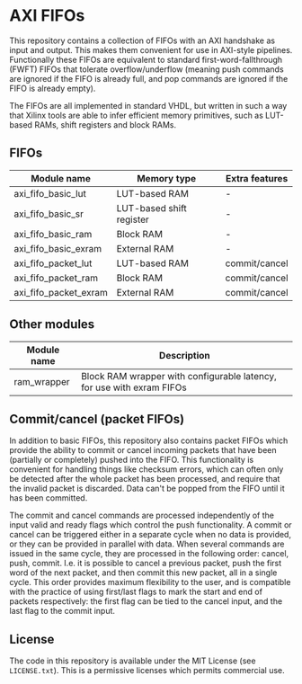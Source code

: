 AXI FIFOs
=========

This repository contains a collection of FIFOs with an AXI handshake as input and output. This makes them convenient for use in AXI-style pipelines. Functionally these FIFOs are equivalent to standard first-word-fallthrough (FWFT) FIFOs that tolerate overflow/underflow (meaning push commands are ignored if the FIFO is already full, and pop commands are ignored if the FIFO is already empty).

The FIFOs are all implemented in standard VHDL, but written in such a way that Xilinx tools are able to infer efficient memory primitives, such as LUT-based RAMs, shift registers and block RAMs.

FIFOs
-----

| Module name           | Memory type              | Extra features |
| --------------------- | ------------------------ | -------------- |
| axi_fifo_basic_lut    | LUT-based RAM            | -              |
| axi_fifo_basic_sr     | LUT-based shift register | -              |
| axi_fifo_basic_ram    | Block RAM                | -              |
| axi_fifo_basic_exram  | External RAM             | -              |
| axi_fifo_packet_lut   | LUT-based RAM            | commit/cancel  |
| axi_fifo_packet_ram   | Block RAM                | commit/cancel  |
| axi_fifo_packet_exram | External RAM             | commit/cancel  |

Other modules
-------------

| Module name           | Description                                                           |
| --------------------- | --------------------------------------------------------------------- |
| ram_wrapper           | Block RAM wrapper with configurable latency, for use with exram FIFOs |

Commit/cancel (packet FIFOs)
----------------------------

In addition to basic FIFOs, this repository also contains packet FIFOs which provide the ability to commit or cancel incoming packets that have been (partially or completely) pushed into the FIFO. This functionality is convenient for handling things like checksum errors, which can often only be detected after the whole packet has been processed, and require that the invalid packet is discarded. Data can't be popped from the FIFO until it has been committed.

The commit and cancel commands are processed independently of the input valid and ready flags which control the push functionality. A commit or cancel can be triggered either in a separate cycle when no data is provided, or they can be provided in parallel with data. When several commands are issued in the same cycle, they are processed in the following order: cancel, push, commit. I.e. it is possible to cancel a previous packet, push the first word of the next packet, and then commit this new packet, all in a single cycle. This order provides maximum flexibility to the user, and is compatible with the practice of using first/last flags to mark the start and end of packets respectively: the first flag can be tied to the cancel input, and the last flag to the commit input.

License
-------

The code in this repository is available under the MIT License (see `LICENSE.txt`). This is a permissive licenses which permits commercial use.

